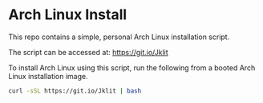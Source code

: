 # Arch Linux Install

This repo contains a simple, personal Arch Linux installation script.

The script can be accessed at: https://git.io/Jklit

To install Arch Linux using this script, run the following from a booted Arch Linux installation image.

```bash
curl -sSL https://git.io/Jklit | bash
```
